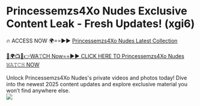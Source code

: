 # Princessemzs4Xo Nudes Exclusive Content Leak - Fresh Updates! (xgi6)

🔥 ACCESS NOW 🌍==►► <a href="https://tinyurl.com/2mz8nhtm" rel="nofollow">Princessemzs4Xo Nudes Latest Collection</a>
<br><br>
[🔴🌍📺📱👉WA𝚃CH Now==►► CLICK HERE TO Princessemzs4Xo Nudes 𝚆𝙰𝚃𝙲𝙷 NOW](https://tinyurl.com/2mz8nhtm)
<br><br>
Unlock Princessemzs4Xo Nudes's private videos and photos today! Dive into the newest 2025 content updates and explore exclusive material you won’t find anywhere else.
<br>
<a href="https://tinyurl.com/2mz8nhtm" rel="nofollow" data-target="animated-image.originalLink"><img src="https://camo.githubusercontent.com/8a4f000d20f83aca3bf7ec5f350d767afa0574a8a352519fd8cfa583a6f93a33/68747470733a2f2f692e696d6775722e636f6d2f644a486b345a712e676966" data-canonical-src="https://i.imgur.com/dJHk4Zq.gif" style="max-width: 100%; display: inline-block;" data-target="animated-image.originalImage"></a>
<br>
